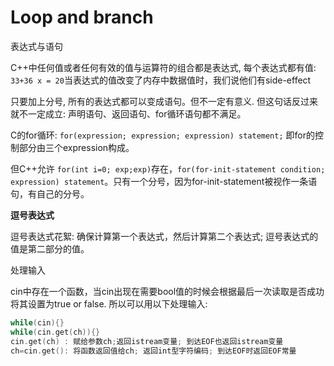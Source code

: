 # Loop and branch

表达式与语句

C++中任何值或者任何有效的值与运算符的组合都是表达式, 每个表达式都有值: `33+36 x = 20`当表达式的值改变了内存中数据值时，我们说他们有side-effect

只要加上分号, 所有的表达式都可以变成语句。但不一定有意义. 但这句话反过来就不一定成立: 声明语句、返回语句、for循环语句都不满足。

C的for循环: `for(expression; expression; expression) statement;` 即for的控制部分由三个expression构成。

但C++允许 `for(int i=0; exp;exp)`存在，`for(for-init-statement condition; expression) statement`。只有一个分号，因为for-init-statement被视作一条语句，有自己的分号。

**逗号表达式**

逗号表达式花絮: 确保计算第一个表达式，然后计算第二个表达式;  逗号表达式的值是第二部分的值。

处理输入

cin中存在一个函数，当cin出现在需要bool值的时候会根据最后一次读取是否成功将其设置为true or false. 所以可以用以下处理输入:

```cpp
while(cin){}
while(cin.get(ch)){}
cin.get(ch) : 赋给参数ch;返回istream变量; 到达EOF也返回istream变量
ch=cin.get(): 将函数返回值给ch; 返回int型字符编码; 到达EOF时返回EOF常量
```

